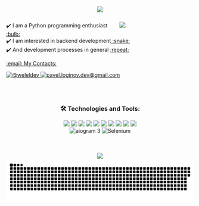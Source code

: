 <h1 align="center">
    <img src="https://readme-typing-svg.herokuapp.com/?font=Righteous&size=35&center=true&vCenter=true&width=500&height=70&duration=4000&lines=Hi+There!+👋😎💻;" />
</h1>  

<img src="https://media.giphy.com/media/jdPMeyv9rn0hZHh8n9/giphy.gif" width="200" align="right"/>

<p align="left">
✔️ I am a Python programming enthusiast <a href="https://www.google.com" target="_blank"> :bulb:<a/> <br>
✔️ I am interested in backend development<a href="https://www.python.org" target="_blank"> :snake:<a/> <br>
✔️ And development processes in general <a href="https://www.python.org" target="_blank"> :repeat:
<p/>

<p align="left">:email: My Contacts:<p/>
  <a href="https://t.me/a3333333">
    <img src="https://img.shields.io/badge/@aaaaa-2CA5E0?style=flat&logo=telegram&logoColor=white" alt="@weleldev" />
  </a>
  <a href="mailto:fdgdfgdgdgv@gmail.com">
      <img src="https://img.shields.io/badge/a3333333v@gmail.com-%2314354c.svg?style=flat&logo=gmail&logoColor=red" alt="pavel.loginov.dev@gmail.com" />
  </a>

<br><br>

<h3 align="center">🛠 Technologies and Tools:</h3>
<div align="center">
    <img src="https://cdn.jsdelivr.net/gh/devicons/devicon@latest/icons/python/python-original-wordmark.svg" height=70/>
    <img src="https://cdn.jsdelivr.net/gh/devicons/devicon@latest/icons/django/django-plain-wordmark.svg" height=70/>
    <img src="https://cdn.jsdelivr.net/gh/devicons/devicon@latest/icons/docker/docker-original-wordmark.svg" height=70/>
    <img src="https://cdn.jsdelivr.net/gh/devicons/devicon@latest/icons/postgresql/postgresql-plain-wordmark.svg" height=70/>
    <img src="https://cdn.jsdelivr.net/gh/devicons/devicon@latest/icons/html5/html5-plain-wordmark.svg" height=70/>
    <img src="https://cdn.jsdelivr.net/gh/devicons/devicon@latest/icons/css3/css3-plain-wordmark.svg" height=70/>
    <img src="https://cdn.jsdelivr.net/gh/devicons/devicon@latest/icons/sass/sass-original.svg" height=70/>
    <img src="https://cdn.jsdelivr.net/gh/devicons/devicon@latest/icons/bootstrap/bootstrap-original-wordmark.svg" height=70/>
    <img src="https://cdn.jsdelivr.net/gh/devicons/devicon@latest/icons/git/git-plain-wordmark.svg" height=70/>
    <img src="https://cdn.jsdelivr.net/gh/devicons/devicon@latest/icons/linux/linux-original.svg" height=70/>
</div>
<div align="center">
<img src="https://img.shields.io/badge/aiogram 3-%2300ADD8.svg?style=flat&logo=telegram&logoColor=white" alt="aiogram 3"/> 
<img src="https://img.shields.io/badge/Selenium-%23009639.svg?style=flat&logo=selenium&logoColor=white" alt="Selenium"/>
</div>
<br><br><br>

<div align="center">
    <a href="https://www.codewars.com/users/imper-dom"><img src="https://www.codewars.com/users/imper-dom/badges/micro"/></a>
<div/>
    
<div align="center">
 <img width="600" src="src/contribution_snake.svg" alt="contribution_snake"/>
<div/>
